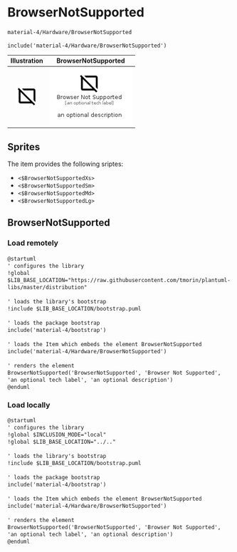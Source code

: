 # BrowserNotSupported


```text
material-4/Hardware/BrowserNotSupported
```

```text
include('material-4/Hardware/BrowserNotSupported')
```



| Illustration | BrowserNotSupported |
| :---: | :---: |
| ![illustration for Illustration](../../material-4/Hardware/BrowserNotSupported.png) | ![illustration for BrowserNotSupported](../../material-4/Hardware/BrowserNotSupported.Local.png) |



## Sprites
The item provides the following sriptes:

- `<$BrowserNotSupportedXs>`
- `<$BrowserNotSupportedSm>`
- `<$BrowserNotSupportedMd>`
- `<$BrowserNotSupportedLg>`





## BrowserNotSupported

### Load remotely
```plantuml
@startuml
' configures the library
!global $LIB_BASE_LOCATION="https://raw.githubusercontent.com/tmorin/plantuml-libs/master/distribution"

' loads the library's bootstrap
!include $LIB_BASE_LOCATION/bootstrap.puml

' loads the package bootstrap
include('material-4/bootstrap')

' loads the Item which embeds the element BrowserNotSupported
include('material-4/Hardware/BrowserNotSupported')

' renders the element
BrowserNotSupported('BrowserNotSupported', 'Browser Not Supported', 'an optional tech label', 'an optional description')
@enduml
```

### Load locally
```plantuml
@startuml
' configures the library
!global $INCLUSION_MODE="local"
!global $LIB_BASE_LOCATION="../.."

' loads the library's bootstrap
!include $LIB_BASE_LOCATION/bootstrap.puml

' loads the package bootstrap
include('material-4/bootstrap')

' loads the Item which embeds the element BrowserNotSupported
include('material-4/Hardware/BrowserNotSupported')

' renders the element
BrowserNotSupported('BrowserNotSupported', 'Browser Not Supported', 'an optional tech label', 'an optional description')
@enduml
```


